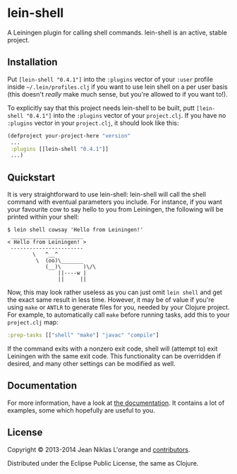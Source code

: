 # lein-shell

A Leiningen plugin for calling shell commands. lein-shell is an active, stable
project.

## Installation

Put `[lein-shell "0.4.1"]` into the `:plugins` vector of your `:user` profile
inside `~/.lein/profiles.clj` if you want to use lein shell on a per user basis
(this doesn't *really* make much sense, but you're allowed to if you want to!).

To explicitly say that this project needs lein-shell to be built, putt
`[lein-shell "0.4.1"]` into the `:plugins` vector of your `project.clj`. If you
have no `:plugins` vector in your `project.clj`, it should look like this:

```clj
(defproject your-project-here "version"
 ...
 :plugins [[lein-shell "0.4.1"]]
 ...)
```

## Quickstart

It is very straightforward to use lein-shell: lein-shell will call the shell
command with eventual parameters you include. For instance, if you want your
favourite cow to say hello to you from Leiningen, the following will be printed
within your shell:

    $ lein shell cowsay 'Hello from Leiningen!'
	 _______________________
    < Hello from Leiningen! >
     -----------------------
            \   ^__^
             \  (oo)\_______
                (__)\       )\/\
                    ||----w |
                    ||     ||

Now, this may look rather useless as you can just omit `lein shell` and get the
exact same result in less time. However, it may be of value if you're using
`make` or `ANTLR` to generate files for you, needed by your Clojure project. For
example, to automatically call `make` before running tasks, add this to your
`project.clj` map:

```clj
:prep-tasks [["shell" "make"] "javac" "compile"]
```

If the command exits with a nonzero exit code, shell will (attempt to) exit
Leiningen with the same exit code. This functionality can be overridden if
desired, and many other settings can be modified as well.

## Documentation

For more information, have a look at [the documentation][documentation]. It
contains a lot of examples, some which hopefully are useful to you.

[documentation]: https://github.com/hyPiRion/lein-shell/blob/stable/doc/DOCUMENTATION.md

## License

Copyright © 2013-2014 Jean Niklas L'orange and [contributors][].

[contributors]: https://github.com/hyPiRion/lein-shell/contributors

Distributed under the Eclipse Public License, the same as Clojure.
